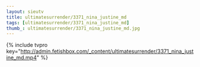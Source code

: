 ```yaml
--- 
layout: sieutv
title: ultimatesurrender/3371_nina_justine_md
tags: [ultimatesurrender/3371_nina_justine_md]
thumb_: ultimatesurrender/3371_nina_justine_md.jpg
---
```

{% include tvpro key="http://admin.fetishbox.com/_content/ultimatesurrender/3371_nina_justine_md.mp4" %} 
